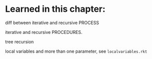 # Learned in this chapter:

diff between iterative and recursive PROCESS

iterative and recursive PROCEDURES.

tree recursion

local variables and more than one parameter, see `localvariables.rkt`